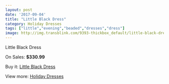 ```yaml
---
layout: post
date: '2017-09-04'
title: "Little Black Dress"
category: Holiday Dresses
tags: ["little","evening","beaded","dresses","dress"]
image: http://img.transblink.com/9393-thickbox_default/little-black-dress.jpg
---
```

Little Black Dress

On Sales: **$330.99**
<a href="https://www.transblink.com/en/holiday-dresses/3071-little-black-dress.html"><amp-img layout="responsive" width="600" height="600" src="//img.transblink.com/9393-thickbox_default/little-black-dress.jpg" alt="Little Black Dress 0" /></a>
<a href="https://www.transblink.com/en/holiday-dresses/3071-little-black-dress.html"><amp-img layout="responsive" width="600" height="600" src="//img.transblink.com/9397-thickbox_default/little-black-dress.jpg" alt="Little Black Dress 1" /></a>
<a href="https://www.transblink.com/en/holiday-dresses/3071-little-black-dress.html"><amp-img layout="responsive" width="600" height="600" src="//img.transblink.com/9396-thickbox_default/little-black-dress.jpg" alt="Little Black Dress 2" /></a>
<a href="https://www.transblink.com/en/holiday-dresses/3071-little-black-dress.html"><amp-img layout="responsive" width="600" height="600" src="//img.transblink.com/9395-thickbox_default/little-black-dress.jpg" alt="Little Black Dress 3" /></a>
<a href="https://www.transblink.com/en/holiday-dresses/3071-little-black-dress.html"><amp-img layout="responsive" width="600" height="600" src="//img.transblink.com/9394-thickbox_default/little-black-dress.jpg" alt="Little Black Dress 4" /></a>

Buy it: [Little Black Dress](https://www.transblink.com/en/holiday-dresses/3071-little-black-dress.html "Little Black Dress")

View more: [Holiday Dresses](https://www.transblink.com/en/8-holiday-dresses "Holiday Dresses")